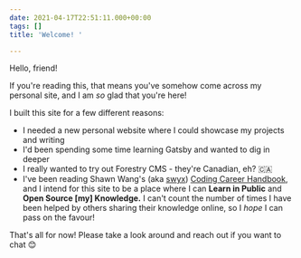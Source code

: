 ```yaml
---
date: 2021-04-17T22:51:11.000+00:00
tags: []
title: 'Welcome! '

---
```

Hello, friend!

If you're reading this, that means you've somehow come across my personal site, and I am _so_ glad that you're here!

I built this site for a few different reasons:

* I needed a new personal website where I could showcase my projects and writing
* I'd been spending some time learning Gatsby and wanted to dig in deeper
* I really wanted to try out Forestry CMS - they're Canadian, eh? 🇨🇦
* I've been reading Shawn Wang's (aka [swyx](https://twitter.com/swyx "swyx")) [Coding Career Handbook](https://www.learninpublic.org/ "Coding Career Handbook"), and I intend for this site to be a place where I can **Learn in Public** and **Open Source \[my\] Knowledge.** I can't count the number of times I have been helped by others sharing their knowledge online, so I _hope_ I can pass on the favour!

That's all for now! Please take a look around and reach out if you want to chat 😊